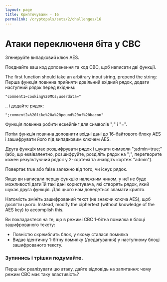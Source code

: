 ```yaml
---
layout: page
title: Крипточуваки - 16
permalink: /cryptopals/sets/2/challenges/16
---
```


# Атаки переключеня біта у CBC

Згенеруйте випадковий ключ AES.

Поєднайте ваш код доповнення та код CBC, щоб написати дві функції.

The first function should take an arbitrary input string, prepend the string:
Перша функція повинна прийняти довільний вхідний рядок, додати наступний рядок перед вхідним:

```
"comment1=cooking%20MCs;userdata="
```
.. і додайте рядок:

```
";comment2=%20like%20a%20pound%20of%20bacon"
```
Функція повинна робити ескейпінг для символів ";" і "=".

Потім функція повинна доповнити вхідні дані до 16-байтового блоку AES і зашифрувати його під випадковим ключем AES.

Друга функція має розшифрувати рядок і шукати символи ";admin=true;" (або, що еквівалентно, розшифруйте, розділіть рядок на ";", перетворите кожен результуючий рядок у 2-кортежі та знайдіть кортеж "admin").

Повертає true або false залежно від того, чи існує рядок.

Якщо ви написали першу функцію належним чином, у неї не буде можливості дати їй такі дані користувача, які створять рядок, який шукає друга функція. Для цього нам доведеться зламати крипто.

Натомість змініть зашифрований текст (не знаючи ключа AES), щоб досягти цього.
Instead, modify the ciphertext (without knowledge of the AES key) to accomplish this.

Ви покладаєтеся на те, що в режимі CBC 1-бітна помилка в блоці зашифрованого тексту:

- Повністю скремблить блок, у якому сталася помилка
- Видає ідентичну 1-бітну помилку (/редагування) у наступному блоці зашифрованого тексту.

<div class="panel panel-warning">
  <div class="panel-heading">
    <h3 class="panel-title">Зупинись і трішки подумайте.</h3>
  </div>
  <div class="panel-body">
    <p>
      Перш ніж реалізувати цю атаку, дайте відповідь на запитання: чому режим CBC має таку властивість?
    </p>
  </div>
</div>